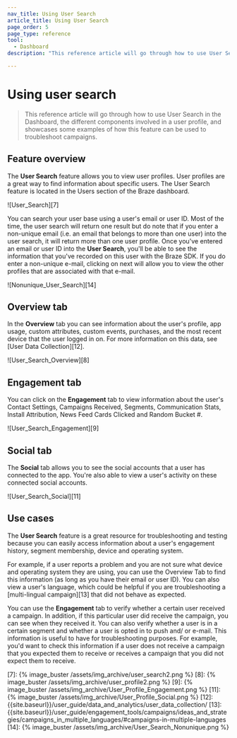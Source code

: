 ```yaml
---
nav_title: Using User Search
article_title: Using User Search
page_order: 5
page_type: reference
tool: 
  - Dashboard
description: "This reference article will go through how to use User Search in the Dashboard and showcases some User Search use cases."

---
```


# Using user search

> This reference article will go through how to use User Search in the Dashboard, the different components involved in a user profile, and showcases some examples of how this feature can be used to troubleshoot campaigns. 

## Feature overview

The **User Search** feature allows you to view user profiles. User profiles are a great way to find information about specific users. The User Search feature is located in the Users section of the Braze dashboard.

![User_Search][7]

You can search your user base using a user's email or user ID. Most of the time, the user search will return one result but do note that if you enter a non-unique email (i.e. an email that belongs to more than one user) into the user search, it will return more than one user profile. Once you've entered an email or user ID into the **User Search**, you'll be able to see the information that you've recorded on this user with the Braze SDK. If you do enter a non-unique e-mail, clicking on next will allow you to view the other profiles that are associated with that e-mail.

![Nonunique_User_Search][14]

## Overview tab

In the **Overview** tab you can see information about the user's profile, app usage, custom attributes, custom events, purchases, and the most recent device that the user logged in on. For more information on this data, see [User Data Collection][12].

![User_Search_Overview][8]

## Engagement tab

You can click on the **Engagement** tab to view information about the user's Contact Settings, Campaigns Received, Segments, Communication Stats, Install Attribution, News Feed Cards Clicked and Random Bucket #.

![User_Search_Engagement][9]

## Social tab

The **Social** tab allows you to see the social accounts that a user has connected to the app. You're also able to view a user's activity on these connected social accounts.

![User_Search_Social][11]

## Use cases
The **User Search** feature is a great resource for troubleshooting and testing because you can easily access information about a user's engagement history, segment membership, device and operating system.

For example, if a user reports a problem and you are not sure what device and operating system they are using, you can use the Overview Tab to find this information (as long as you have their email or user ID). You can also view a user's language, which could be helpful if you are troubleshooting a [multi-lingual campaign][13] that did not behave as expected.

You can use the **Engagement** tab to verify whether a certain user received a campaign. In addition, if this particular user did receive the campaign, you can see when they received it. You can also verify whether a user is in a certain segment and whether a user is opted in to push and/ or e-mail. This information is useful to have for troubleshooting purposes. For example, you'd want to check this information if a user does not receive a campaign that you expected them to receive or receives a campaign that you did not expect them to receive.

[7]: {% image_buster /assets/img_archive/user_search2.png %}
[8]: {% image_buster /assets/img_archive/user_profile2.png %}
[9]: {% image_buster /assets/img_archive/User_Profile_Engagement.png %}
[11]: {% image_buster /assets/img_archive/User_Profile_Social.png %}
[12]: {{site.baseurl}}/user_guide/data_and_analytics/user_data_collection/
[13]: {{site.baseurl}}/user_guide/engagement_tools/campaigns/ideas_and_strategies/campaigns_in_multiple_languages/#campaigns-in-multiple-languages
[14]: {% image_buster /assets/img_archive/User_Search_Nonunique.png %}
